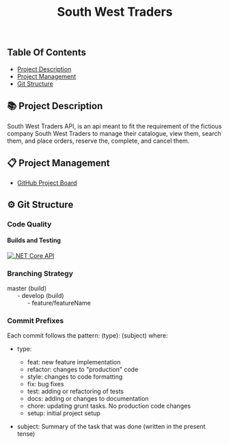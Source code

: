 <h1 align="center">South West Traders</h1> <br>

## Table Of Contents
- [Project Description](#books-project-description)
- [Project Management](#clipboard-project-management)
- [Git Structure](#gear-git-structure)

## :books: Project Description

South West Traders API, is an api meant to fit the requirement of the fictious company
South West Traders to manage their catalogue, view them, search them, and place orders, 
reserve the, complete, and cancel them.

## :clipboard: Project Management

- [GitHub Project Board](https://github.com/tjadezweni/SouthWestTraders/projects/1?add_cards_query=is%3Aopen)

## :gear: Git Structure

### Code Quality

#### Builds and Testing

[![.NET Core API](https://github.com/tjadezweni/SouthWestTraders/actions/workflows/dotnet.yml/badge.svg)](https://github.com/tjadezweni/SouthWestTraders/actions/workflows/dotnet.yml)

### Branching Strategy

master (build)
</br>
&nbsp;&nbsp;&nbsp;&nbsp;&nbsp;&nbsp;- develop (build)
</br>
&nbsp;&nbsp;&nbsp;&nbsp;&nbsp;&nbsp;&nbsp;&nbsp;&nbsp;&nbsp;&nbsp;&nbsp;- feature/featureName 
</br>

### Commit Prefixes

Each commit follows the pattern: (type): (subject)
where:

* type:
   * feat: new feature implementation
   * refactor: changes to "production" code
   * style: changes to code formatting
   * fix: bug fixes
   * test: adding or refactoring of tests
   * docs: adding or changes to documentation
   * chore: updating grunt tasks. No production code changes
   * setup: initial project setup

* subject: Summary of the task that was done (written in the present tense)